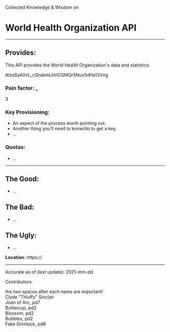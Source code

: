 Collected Knowledge & Wisdom on
# World Health Organization API
---
## Provides:
This API provides the World Health Organization's data and statistics.

AIzaSyA0vL_cQrabmLHrlCGMQr5Nux5dHa13Vng


### Pain factor: _
3

### Key Provisioning:     

- An aspect of the process worth pointing out.
- Another thing you’ll need to know/do to get a key.
- ...

### Quotas:
- ...

---

## The Good:
- ...
## The Bad:
- ...
## The Ugly:
- ...


**Location:** https://

---

Accurate as of (last update):    2021-mm-dd

Contributors:

the two spaces after each name are important!  
Clyde "Thluffy" Sinclair  
Joan of Arc, pd7  
Buttercup, pd2  
Blossom, pd2  
Bubbles, pd2  
Fake Grimlock, pd8  
